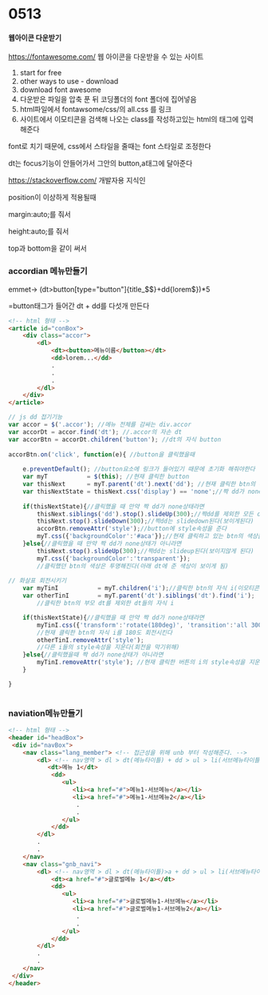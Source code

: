 # 0513

#### 웹아이콘 다운받기

https://fontawesome.com/ 웹 아이콘을 다운받을 수 있는 사이트

1. start for free
2. other ways to use - download
3. download font awesome
4. 다운받은 파일을 압축 푼 뒤 코딩폴더의 font 폴더에 집어넣음
5. html파일에서 fontawsome/css/의 all.css 를 링크
6. 사이트에서 이모티콘을 검색해 나오는 class를 작성하고있는 html의 태그에 입력해준다

font로 치기 때문에, css에서 스타일을 줄때는 font 스타일로 조정한다



dt는 focus기능이 안들어가서 그안의 button,a태그에 달아준다



https://stackoverflow.com/ 개발자용 지식인



position이 이상하게 적용될때

margin:auto;를 줘서 

height:auto;를 줘서

top과 bottom을 같이 써서



### accordian 메뉴만들기

emmet->  (dt>button[type="button"]{title_$$}+dd{lorem$})*5

=button태그가 들어간 dt + dd를 다섯개 만든다

```html
<!-- html 형태 -->
<article id="conBox">
    <div class="accor">
    	<dl>
            <dt><button>메뉴이름</button></dt>
            <dd>lorem...</dd>
            .
            .
            .
        </dl>
    </div>
</article>
```



```js
// js dd 접기기능
var accor = $('.accor'); //메뉴 전체를 감싸는 div.accor
var accorDt = accor.find('dt'); //.accor의 자손 dt
var accorBtn = accorDt.children('button'); //dt의 자식 button
	
accorBtn.on('click', function(e){ //button을 클릭했을때
    
    e.preventDefault(); //button요소에 링크가 들어있기 때문에 초기화 해줘야한다
    var myT           = $(this); //현재 클릭한 button
    var thisNext      = myT.parent('dt').next('dd'); //현재 클릭한 btn의 부모dt와 짝인 dd
    var thisNextState = thisNext.css('display') == 'none';//짝 dd가 none상태일때
				
    if(thisNextState){//클릭했을 때 만약 짝 dd가 none상태라면
        thisNext.siblings('dd').stop().slideUp(300);//짝dd를 제외한 모든 dd들은 slideup된다
        thisNext.stop().slideDown(300);//짝dd는 slidedown된다(보이게된다)
        accorBtn.removeAttr('style');//button에 style속성을 준다
        myT.css({'backgroundColor':'#aca'});//현재 클릭하고 있는 btn의 색상을 #aca로한다
    }else{//클릭했을 때 만약 짝 dd가 none상태가 아니라면
        thisNext.stop().slideUp(300);//짝dd는 slideup된다(보이지않게 된다)
        myT.css({'backgroundColor':'transparent'});
        //클릭했던 btn의 색상은 투명해진다(아래 dt에 준 색상이 보이게 됨)
    
// 화살표 회전시키기        
    var myTinI           = myT.children('i');//클릭한 btn의 자식 i(이모티콘)
    var otherTinI        = myT.parent('dt').siblings('dt').find('i'); 
        //클릭한 btn의 부모 dt를 제외한 dt들의 자식 i

    if(thisNextState){//클릭했을 때 만약 짝 dd가 none상태라면
        myTinI.css({'transform':'rotate(180deg)', 'transition':'all 300ms ease'});
        //현재 클릭한 btn의 자식 i를 180도 회전시킨다
        otherTinI.removeAttr('style');
        //다른 i들의 style속성을 지운다(회전을 막기위해)
    }else{//클릭했을때 짝 dd가 none상태가 아니라면
        myTinI.removeAttr('style'); //현재 클릭한 버튼의 i의 style속성을 지운다
    }

}
```


```js

```



### naviation메뉴만들기

```html
<!-- html 형태 -->
<header id="headBox">
 <div id="navBox">
    <nav class="lang_member"> <!-- 접근성을 위해 unb 부터 작성해준다. -->
        <dl> <!-- nav영역 > dl > dt(메뉴타이틀) + dd > ul > li(서브메뉴타이틀)>a -->
           <dt>메뉴 1</dt>
            <dd>
               <ul>
                  <li><a href="#">메뉴1-서브메뉴</a></li>
                  <li><a href="#">메뉴1-서브메뉴2</a></li>
                   .
                   .
               </ul>
            </dd>
        </dl>
        .
        .
    </nav>
    <nav class="gnb_navi">
        <dl> <!-- nav영역 > dl > dt(메뉴타이틀)>a + dd > ul > li(서브메뉴타이틀) -->
            <dt><a href="#">글로벌메뉴 1</a></dt>
            <dd>
               <ul>
                  <li><a href="#">글로벌메뉴1-서브메뉴</a></li>
                  <li><a href="#">글로벌메뉴1-서브메뉴2</a></li>
                   .
                   .
               </ul>
            </dd>
        </dl>
        .
        .
    </nav>
 </div>
</header>
```

